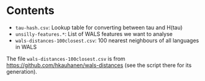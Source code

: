 # Contents

* `tau-hash.csv`: Lookup table for converting between tau and H(tau)
* `unsilly-features.*`: List of WALS features we want to analyse
* `wals-distances-100closest.csv`: 100 nearest neighbours of all languages in WALS

The file `wals-distances-100closest.csv` is from <https://github.com/hkauhanen/wals-distances> (see the script there for its generation).
